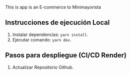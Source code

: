 This is app is an E-commerce to Minimayorista

## Instrucciones de ejecución Local

1. Instalar dependencias: `yarn install`.
2. Ejecutar comando: `yarn dev`.

## Pasos para despliegue (CI/CD Render)

1. Actualizar Repositorio Github.
